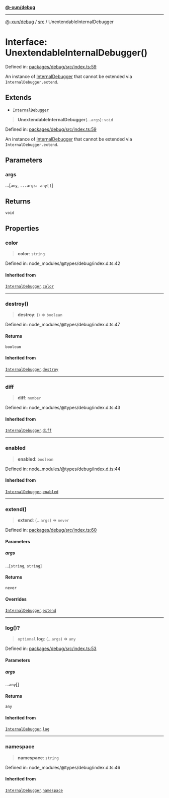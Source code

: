 [**@-xun/debug**](../../README.md)

***

[@-xun/debug](../../README.md) / [src](../README.md) / UnextendableInternalDebugger

# Interface: UnextendableInternalDebugger()

Defined in: [packages/debug/src/index.ts:59](https://github.com/Xunnamius/rejoinder/blob/5838a1333ac9de7c91d67ae8237becbb22928097/packages/debug/src/index.ts#L59)

An instance of [InternalDebugger](InternalDebugger.md) that cannot be extended via
`InternalDebugger.extend`.

## Extends

- [`InternalDebugger`](InternalDebugger.md)

> **UnextendableInternalDebugger**(...`args`): `void`

Defined in: [packages/debug/src/index.ts:59](https://github.com/Xunnamius/rejoinder/blob/5838a1333ac9de7c91d67ae8237becbb22928097/packages/debug/src/index.ts#L59)

An instance of [InternalDebugger](InternalDebugger.md) that cannot be extended via
`InternalDebugger.extend`.

## Parameters

### args

...\[`any`, `...args: any[]`\]

## Returns

`void`

## Properties

### color

> **color**: `string`

Defined in: node\_modules/@types/debug/index.d.ts:42

#### Inherited from

[`InternalDebugger`](InternalDebugger.md).[`color`](InternalDebugger.md#color)

***

### destroy()

> **destroy**: () => `boolean`

Defined in: node\_modules/@types/debug/index.d.ts:47

#### Returns

`boolean`

#### Inherited from

[`InternalDebugger`](InternalDebugger.md).[`destroy`](InternalDebugger.md#destroy)

***

### diff

> **diff**: `number`

Defined in: node\_modules/@types/debug/index.d.ts:43

#### Inherited from

[`InternalDebugger`](InternalDebugger.md).[`diff`](InternalDebugger.md#diff)

***

### enabled

> **enabled**: `boolean`

Defined in: node\_modules/@types/debug/index.d.ts:44

#### Inherited from

[`InternalDebugger`](InternalDebugger.md).[`enabled`](InternalDebugger.md#enabled)

***

### extend()

> **extend**: (...`args`) => `never`

Defined in: [packages/debug/src/index.ts:60](https://github.com/Xunnamius/rejoinder/blob/5838a1333ac9de7c91d67ae8237becbb22928097/packages/debug/src/index.ts#L60)

#### Parameters

##### args

...\[`string`, `string`\]

#### Returns

`never`

#### Overrides

[`InternalDebugger`](InternalDebugger.md).[`extend`](InternalDebugger.md#extend)

***

### log()?

> `optional` **log**: (...`args`) => `any`

Defined in: [packages/debug/src/index.ts:53](https://github.com/Xunnamius/rejoinder/blob/5838a1333ac9de7c91d67ae8237becbb22928097/packages/debug/src/index.ts#L53)

#### Parameters

##### args

...`any`[]

#### Returns

`any`

#### Inherited from

[`InternalDebugger`](InternalDebugger.md).[`log`](InternalDebugger.md#log)

***

### namespace

> **namespace**: `string`

Defined in: node\_modules/@types/debug/index.d.ts:46

#### Inherited from

[`InternalDebugger`](InternalDebugger.md).[`namespace`](InternalDebugger.md#namespace-2)
